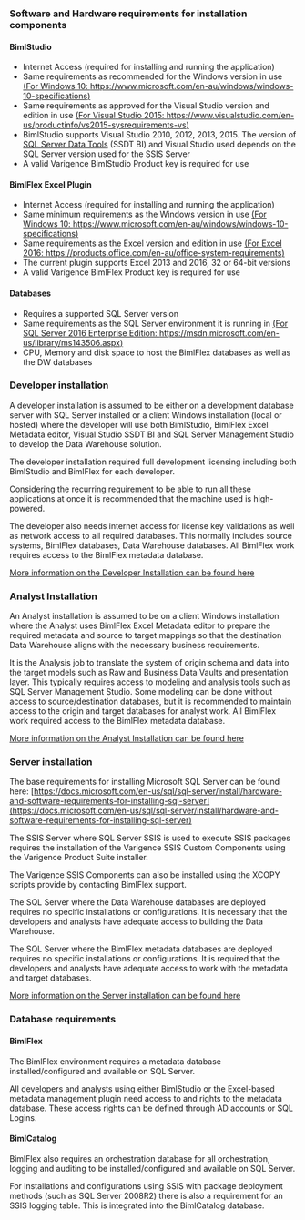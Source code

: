 ### Software and Hardware requirements for installation components

#### BimlStudio

* Internet Access (required for installing and running the application)
* Same requirements as recommended for the Windows version in use [(For Windows 10: https://www.microsoft.com/en-au/windows/windows-10-specifications)](https://www.microsoft.com/en-au/windows/windows-10-specifications)
* Same requirements as approved for the Visual Studio version and edition in use [(For Visual Studio 2015: https://www.visualstudio.com/en-us/productinfo/vs2015-sysrequirements-vs)](https://www.visualstudio.com/en-us/productinfo/vs2015-sysrequirements-vs)
* BimlStudio supports Visual Studio 2010, 2012, 2013, 2015. The version of [SQL Server Data Tools](https://docs.microsoft.com/en-us/sql/ssdt/download-sql-server-data-tools-ssdt) (SSDT BI) and Visual Studio used depends on the SQL Server version used for the SSIS Server
* A valid Varigence BimlStudio Product key is required for use

#### BimlFlex Excel Plugin

* Internet Access (required for installing and running the application)
* Same minimum requirements as the Windows version in use [(For Windows 10: https://www.microsoft.com/en-au/windows/windows-10-specifications)](https://www.microsoft.com/en-au/windows/windows-10-specifications)
* Same requirements as  the Excel version and edition in use [(For Excel 2016: https://products.office.com/en-au/office-system-requirements)](https://products.office.com/en-au/office-system-requirements)
* The current plugin supports Excel 2013 and 2016, 32 or 64-bit versions
* A valid Varigence BimlFlex Product key is required for use

#### Databases

* Requires a supported SQL Server version
* Same requirements as the SQL Server environment it is running in [(For SQL Server 2016 Enterprise Edition: https://msdn.microsoft.com/en-us/library/ms143506.aspx)](https://msdn.microsoft.com/en-us/library/ms143506.aspx)
* CPU, Memory and disk space to host the BimlFlex databases as well as the DW databases

### Developer installation

A developer installation is assumed to be either on a development database server with SQL Server installed or a client Windows installation (local or hosted) where the developer will use both BimlStudio, BimlFlex Excel Metadata editor, Visual Studio SSDT BI and SQL Server Management Studio to develop the Data Warehouse solution.

The developer installation required full development licensing including both BimlStudio and BimlFlex for each developer.

Considering the recurring requirement to be able to run all these applications at once it is recommended that the machine used is high-powered.

The developer also needs internet access for license key validations as well as network access to all required databases. This normally includes source systems, BimlFlex databases, Data Warehouse databases. All BimlFlex work requires access to the BimlFlex metadata database.

[More information on the Developer Installation can be found here](Developer%20Installation)

### Analyst Installation

An Analyst installation is assumed to be on a client Windows installation where the Analyst uses BimlFlex Excel Metadata editor to prepare the required metadata and source to target mappings so that the destination Data Warehouse aligns with the necessary business requirements.

It is the Analysis job to translate the system of origin schema and data into the target models such as Raw and Business Data Vaults and presentation layer. This typically requires access to modeling and analysis tools such as SQL Server Management Studio. Some modeling can be done without access to source/destination databases, but it is recommended to maintain access to the origin and target databases for analyst work. All BimlFlex work required access to the BimlFlex metadata database.

[More information on the Analyst Installation can be found here](Analyst%20Installation)

### Server installation

The base requirements for installing Microsoft SQL Server can be found here: [https://docs.microsoft.com/en-us/sql/sql-server/install/hardware-and-software-requirements-for-installing-sql-server](https://docs.microsoft.com/en-us/sql/sql-server/install/hardware-and-software-requirements-for-installing-sql-server)

The SSIS Server where SQL Server SSIS is used to execute SSIS packages requires the installation of the Varigence SSIS Custom Components using the Varigence Product Suite installer.

The Varigence SSIS Components can also be installed using the XCOPY scripts provide by contacting BimlFlex support.

The SQL Server where the Data Warehouse databases are deployed requires no specific installations or configurations. It is necessary that the developers and analysts have adequate access to building the Data Warehouse.

The SQL Server where the BimlFlex metadata databases are deployed requires no specific installations or configurations. It is required that the developers and analysts have adequate access to work with the metadata and target databases.

[More information on the Server installation can be found here](Server%20Installation)

### Database requirements

#### BimlFlex

The BimlFlex environment requires a metadata database installed/configured and available on SQL Server.

All developers and analysts using either BimlStudio or the Excel-based metadata management plugin need access to and rights to the metadata database. These access rights can be defined through AD accounts or SQL Logins.

#### BimlCatalog

BimlFlex also requires an orchestration database for all orchestration, logging and auditing to be installed/configured and available on SQL Server.

For installations and configurations using SSIS with package deployment methods (such as SQL Server 2008R2) there is also a requirement for an SSIS logging table. This is integrated into the BimlCatalog database.